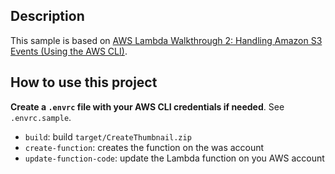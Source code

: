 
## Description

This sample is based on [AWS Lambda Walkthrough 2: Handling Amazon S3 Events (Using the AWS CLI)](
http://docs.aws.amazon.com/lambda/latest/dg/walkthrough-s3-events-adminuser.html).

## How to use this project

**Create a `.envrc` file with your AWS CLI credentials if needed**. See `.envrc.sample`.

* `build`: build `target/CreateThumbnail.zip`
* `create-function`: creates the function on the was account
* `update-function-code`: update the Lambda function on you AWS account

